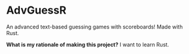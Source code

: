# AdvGuessR

An advanced text-based guessing games with scoreboards! Made with Rust.

**What is my rationale of making this project?** I want to learn Rust.